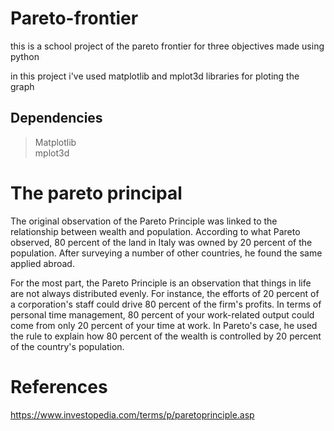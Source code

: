 # Pareto-frontier
this is a school project of the pareto frontier for three objectives made using python

in this project i've used matplotlib and mplot3d libraries for ploting the graph

## Dependencies 

 >Matplotlib<br>
 >mplot3d

# The pareto principal
The original observation of the Pareto Principle was linked to the relationship between wealth and population. According to what Pareto observed, 80 percent of the land in Italy was owned by 20 percent of the population. After surveying a number of other countries, he found the same applied abroad. 

For the most part, the Pareto Principle is an observation that things in life are not always distributed evenly. For instance, the efforts of 20 percent of a corporation's staff could drive 80 percent of the firm's profits. In terms of personal time management, 80 percent of your work-related output could come from only 20 percent of your time at work. In Pareto's case, he used the rule to explain how 80 percent of the wealth is controlled by 20 percent of the country's population.

# References 
https://www.investopedia.com/terms/p/paretoprinciple.asp
